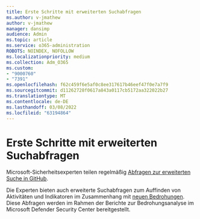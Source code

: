 ```yaml
---
title: Erste Schritte mit erweiterten Suchabfragen
ms.author: v-jmathew
author: v-jmathew
manager: dansimp
audience: Admin
ms.topic: article
ms.service: o365-administration
ROBOTS: NOINDEX, NOFOLLOW
ms.localizationpriority: medium
ms.collection: Adm_O365
ms.custom:
- "9000760"
- "7391"
ms.openlocfilehash: f62c459f6e5af0c8ee317617b46eef47f0e7a7f9
ms.sourcegitcommit: d11262728f0617a843a0117cb5172aa322022b27
ms.translationtype: MT
ms.contentlocale: de-DE
ms.lasthandoff: 03/08/2022
ms.locfileid: "63194864"
---
```

# <a name="get-started-with-advanced-hunting-queries"></a>Erste Schritte mit erweiterten Suchabfragen

Microsoft-Sicherheitsexperten teilen regelmäßig [Abfragen zur erweiterten Suche in GitHub](https://go.microsoft.com/fwlink/?linkid=2144624).

Die Experten bieten auch erweiterte Suchabfragen zum Auffinden von Aktivitäten und Indikatoren im Zusammenhang mit [neuen Bedrohungen](https://go.microsoft.com/fwlink/?linkid=2145808). Diese Abfragen werden im Rahmen der Berichte zur Bedrohungsanalyse im Microsoft Defender Security Center bereitgestellt.
